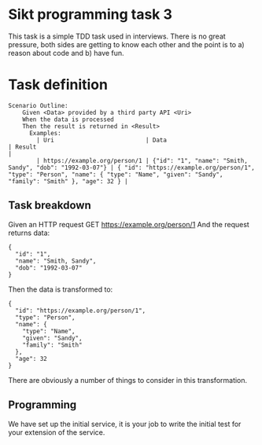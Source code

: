 # Sikt programming task 3

This task is a simple TDD task used in interviews. There is no great pressure, both sides are getting to know each other and the point is to a) reason about code and b) have fun.

# Task definition

```
Scenario Outline:
    Given <Data> provided by a third party API <Uri>
    When the data is processed
    Then the result is returned in <Result>
      Examples:
        | Uri                          | Data                                                     | Result                                                                                                                                 |
        | https://example.org/person/1 | {"id": "1", "name": "Smith, Sandy", "dob": "1992-03-07"} | { "id": "https://example.org/person/1", "type": "Person", "name": { "type": "Name", "given": "Sandy", "family": "Smith" }, "age": 32 } |
```

## Task breakdown

Given an HTTP request GET https://example.org/person/1
And the request returns data:
```
{
  "id": "1",
  "name": "Smith, Sandy",
  "dob": "1992-03-07"
}
```
Then the data is transformed to:
```
{
  "id": "https://example.org/person/1",
  "type": "Person",
  "name": {
    "type": "Name",
    "given": "Sandy",
    "family": "Smith"
  },
  "age": 32
}
```

There are obviously a number of things to consider in this transformation.

## Programming

We have set up the initial service, it is your job to write the initial test for your extension of the service.

